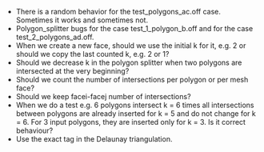 * There is a random behavior for the test_polygons_ac.off case. Sometimes it works and sometimes not.
* Polygon_splitter bugs for the case test_1_polygon_b.off and for the case test_2_polygons_ad.off.
* When we create a new face, should we use the initial k for it, e.g. 2 or should we copy the last counted k, e.g. 2 or 1?
* Should we decrease k in the polygon splitter when two polygons are intersected at the very beginning?
* Should we count the number of intersections per polygon or per mesh face?
* Should we keep facei-facej number of intersections?
* When we do a test e.g. 6 polygons intersect k = 6 times all intersections between polygons are already inserted for k = 5 and do not change for k = 6. For 3 input polygons, they are inserted only for k = 3. Is it correct behaviour?
* Use the exact tag in the Delaunay triangulation.